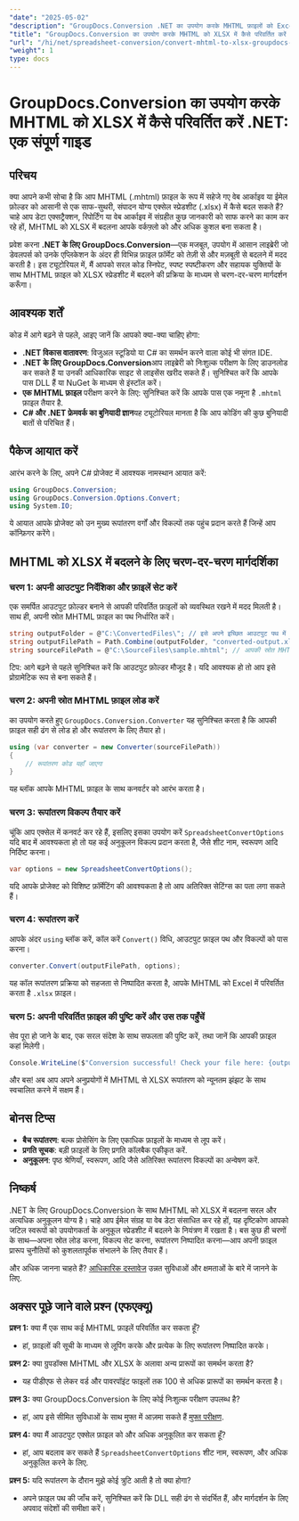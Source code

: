 ```yaml
---
"date": "2025-05-02"
"description": "GroupDocs.Conversion .NET का उपयोग करके MHTML फ़ाइलों को Excel के XLSX प्रारूप में कुशलतापूर्वक परिवर्तित करना सीखें। चरण-दर-चरण निर्देशों और सर्वोत्तम प्रथाओं के लिए इस व्यापक मार्गदर्शिका का पालन करें।"
"title": "GroupDocs.Conversion का उपयोग करके MHTML को XLSX में कैसे परिवर्तित करें .NET'#58; एक संपूर्ण गाइड"
"url": "/hi/net/spreadsheet-conversion/convert-mhtml-to-xlsx-groupdocs-net/"
"weight": 1
type: docs
---
```

# GroupDocs.Conversion का उपयोग करके MHTML को XLSX में कैसे परिवर्तित करें .NET: एक संपूर्ण गाइड

## परिचय

क्या आपने कभी सोचा है कि आप MHTML (.mhtml) फ़ाइल के रूप में सहेजे गए वेब आर्काइव या ईमेल फ़ोल्डर को आसानी से एक साफ-सुथरी, संपादन योग्य एक्सेल स्प्रेडशीट (.xlsx) में कैसे बदल सकते हैं? चाहे आप डेटा एक्सट्रैक्शन, रिपोर्टिंग या वेब आर्काइव में संग्रहीत कुछ जानकारी को साफ करने का काम कर रहे हों, MHTML को XLSX में बदलना आपके वर्कफ़्लो को और अधिक कुशल बना सकता है।

प्रवेश करना **.NET के लिए GroupDocs.Conversion**—एक मजबूत, उपयोग में आसान लाइब्रेरी जो डेवलपर्स को उनके एप्लिकेशन के अंदर ही विभिन्न फ़ाइल फ़ॉर्मेट को तेज़ी से और मज़बूती से बदलने में मदद करती है। इस ट्यूटोरियल में, मैं आपको सरल कोड स्निपेट, स्पष्ट स्पष्टीकरण और सहायक युक्तियों के साथ MHTML फ़ाइल को XLSX स्प्रेडशीट में बदलने की प्रक्रिया के माध्यम से चरण-दर-चरण मार्गदर्शन करूँगा।


## आवश्यक शर्तें

कोड में आगे बढ़ने से पहले, आइए जानें कि आपको क्या-क्या चाहिए होगा:

- **.NET विकास वातावरण**: विजुअल स्टूडियो या C# का समर्थन करने वाला कोई भी संगत IDE.
- **.NET के लिए GroupDocs.Conversion**आप लाइब्रेरी को निःशुल्क परीक्षण के लिए डाउनलोड कर सकते हैं या उनकी आधिकारिक साइट से लाइसेंस खरीद सकते हैं। सुनिश्चित करें कि आपके पास DLL हैं या NuGet के माध्यम से इंस्टॉल करें।
- **एक MHTML फ़ाइल** परीक्षण करने के लिए: सुनिश्चित करें कि आपके पास एक नमूना है `.mhtml` फ़ाइल तैयार है.
- **C# और .NET फ्रेमवर्क का बुनियादी ज्ञान**यह ट्यूटोरियल मानता है कि आप कोडिंग की कुछ बुनियादी बातों से परिचित हैं।


## पैकेज आयात करें

आरंभ करने के लिए, अपने C# प्रोजेक्ट में आवश्यक नामस्थान आयात करें:

```csharp
using GroupDocs.Conversion;
using GroupDocs.Conversion.Options.Convert;
using System.IO;
```

ये आयात आपके प्रोजेक्ट को उन मुख्य रूपांतरण वर्गों और विकल्पों तक पहुंच प्रदान करते हैं जिन्हें आप कॉन्फ़िगर करेंगे।


## MHTML को XLSX में बदलने के लिए चरण-दर-चरण मार्गदर्शिका

### चरण 1: अपनी आउटपुट निर्देशिका और फ़ाइलें सेट करें

एक समर्पित आउटपुट फ़ोल्डर बनाने से आपकी परिवर्तित फ़ाइलों को व्यवस्थित रखने में मदद मिलती है। साथ ही, अपनी स्रोत MHTML फ़ाइल का पथ निर्धारित करें।

```csharp
string outputFolder = @"C:\ConvertedFiles\"; // इसे अपने इच्छित आउटपुट पथ में बदलें
string outputFilePath = Path.Combine(outputFolder, "converted-output.xlsx");
string sourceFilePath = @"C:\SourceFiles\sample.mhtml"; // आपकी स्रोत MHTML फ़ाइल का पथ
```

टिप: आगे बढ़ने से पहले सुनिश्चित करें कि आउटपुट फ़ोल्डर मौजूद है। यदि आवश्यक हो तो आप इसे प्रोग्रामेटिक रूप से बना सकते हैं।


### चरण 2: अपनी स्रोत MHTML फ़ाइल लोड करें

का उपयोग करते हुए `GroupDocs.Conversion.Converter` यह सुनिश्चित करता है कि आपकी फ़ाइल सही ढंग से लोड हो और रूपांतरण के लिए तैयार हो।

```csharp
using (var converter = new Converter(sourceFilePath))
{
    // रूपांतरण कोड यहाँ जाएगा
}
```

यह ब्लॉक आपके MHTML फ़ाइल के साथ कनवर्टर को आरंभ करता है।


### चरण 3: रूपांतरण विकल्प तैयार करें

चूंकि आप एक्सेल में कनवर्ट कर रहे हैं, इसलिए इसका उपयोग करें `SpreadsheetConvertOptions` यदि बाद में आवश्यकता हो तो यह कई अनुकूलन विकल्प प्रदान करता है, जैसे शीट नाम, स्वरूपण आदि निर्दिष्ट करना।

```csharp
var options = new SpreadsheetConvertOptions();
```

यदि आपके प्रोजेक्ट को विशिष्ट फ़ॉर्मेटिंग की आवश्यकता है तो आप अतिरिक्त सेटिंग्स का पता लगा सकते हैं।


### चरण 4: रूपांतरण करें

आपके अंदर `using` ब्लॉक करें, कॉल करें `Convert()` विधि, आउटपुट फ़ाइल पथ और विकल्पों को पास करना।

```csharp
converter.Convert(outputFilePath, options);
```

यह कॉल रूपांतरण प्रक्रिया को सहजता से निष्पादित करता है, आपके MHTML को Excel में परिवर्तित करता है `.xlsx` फ़ाइल।


### चरण 5: अपनी परिवर्तित फ़ाइल की पुष्टि करें और उस तक पहुँचें

सेव पूरा हो जाने के बाद, एक सरल संदेश के साथ सफलता की पुष्टि करें, तथा जानें कि आपकी फ़ाइल कहां मिलेगी।

```csharp
Console.WriteLine($"Conversion successful! Check your file here: {outputFilePath}");
```

और बस! अब आप अपने अनुप्रयोगों में MHTML से XLSX रूपांतरण को न्यूनतम झंझट के साथ स्वचालित करने में सक्षम हैं।


## बोनस टिप्स

- **बैच रूपांतरण**: बल्क प्रोसेसिंग के लिए एकाधिक फ़ाइलों के माध्यम से लूप करें।
- **प्रगति सूचक**: बड़ी फ़ाइलों के लिए प्रगति कॉलबैक एकीकृत करें.
- **अनुकूलन**: पृष्ठ श्रेणियाँ, स्वरूपण, आदि जैसे अतिरिक्त रूपांतरण विकल्पों का अन्वेषण करें.


## निष्कर्ष

.NET के लिए GroupDocs.Conversion के साथ MHTML को XLSX में बदलना सरल और अत्यधिक अनुकूलन योग्य है। चाहे आप ईमेल संग्रह या वेब डेटा संसाधित कर रहे हों, यह दृष्टिकोण आपको जटिल स्वरूपों को उपयोगकर्ता के अनुकूल स्प्रेडशीट में बदलने के नियंत्रण में रखता है। बस कुछ ही चरणों के साथ—अपना स्रोत लोड करना, विकल्प सेट करना, रूपांतरण निष्पादित करना—आप अपनी फ़ाइल प्रारूप चुनौतियों को कुशलतापूर्वक संभालने के लिए तैयार हैं।

और अधिक जानना चाहते हैं? [आधिकारिक दस्तावेज](https://docs.groupdocs.com/conversion/net/) उन्नत सुविधाओं और क्षमताओं के बारे में जानने के लिए.


## अक्सर पूछे जाने वाले प्रश्न (एफएक्यू)

**प्रश्न 1:** क्या मैं एक साथ कई MHTML फ़ाइलें परिवर्तित कर सकता हूँ?  

- हां, फ़ाइलों की सूची के माध्यम से लूपिंग करके और प्रत्येक के लिए रूपांतरण निष्पादित करके।

**प्रश्न 2:** क्या ग्रुपडॉक्स MHTML और XLSX के अलावा अन्य प्रारूपों का समर्थन करता है?  

- यह पीडीएफ से लेकर वर्ड और पावरपॉइंट फाइलों तक 100 से अधिक प्रारूपों का समर्थन करता है।

**प्रश्न 3:** क्या GroupDocs.Conversion के लिए कोई निःशुल्क परीक्षण उपलब्ध है?  

- हां, आप इसे सीमित सुविधाओं के साथ मुफ्त में आज़मा सकते हैं [मुफ्त परीक्षण](https://releases.groupdocs.com/conversion/net/).

**प्रश्न 4:** क्या मैं आउटपुट एक्सेल फ़ाइल को और अधिक अनुकूलित कर सकता हूँ?  

- हां, आप बदलाव कर सकते हैं `SpreadsheetConvertOptions` शीट नाम, स्वरूपण, और अधिक अनुकूलित करने के लिए.

**प्रश्न 5:** यदि रूपांतरण के दौरान मुझे कोई त्रुटि आती है तो क्या होगा?  

- अपने फ़ाइल पथ की जाँच करें, सुनिश्चित करें कि DLL सही ढंग से संदर्भित हैं, और मार्गदर्शन के लिए अपवाद संदेशों की समीक्षा करें।